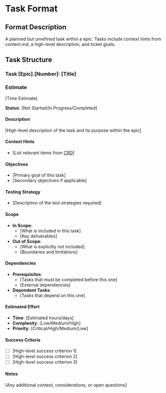 # Task Format

## Format Description
A planned but unrefined task within a epic. Tasks include context hints from context.md, a high-level description, and ticket goals.

## Task Structure

### Task [Epic].[Number]: [Title]

### Estimate
[Time Estimate]

**Status**: [Not Started/In Progress/Completed]

#### Description
[High-level description of the task and its purpose within the epic]

#### Context Hints
- [List relevant items from [CRD](/ai/brainstorm/CRD.md)]

#### Objectives
- [Primary goal of this task]
- [Secondary objectives if applicable]

#### Testing Strategy
- [Description of the test strategies required]

#### Scope
- **In Scope**:
  - [What is included in this task]
  - [Key deliverables]
- **Out of Scope**:
  - [What is explicitly not included]
  - [Boundaries and limitations]

#### Dependencies
- **Prerequisites**:
  - [Tasks that must be completed before this one]
  - [External dependencies]
- **Dependent Tasks**:
  - [Tasks that depend on this one]

#### Estimated Effort
- **Time**: [Estimated hours/days]
- **Complexity**: [Low/Medium/High]
- **Priority**: [Critical/High/Medium/Low]

#### Success Criteria
- [ ] [High-level success criterion 1]
- [ ] [High-level success criterion 2]
- [ ] [High-level success criterion 3]

#### Notes
[Any additional context, considerations, or open questions]